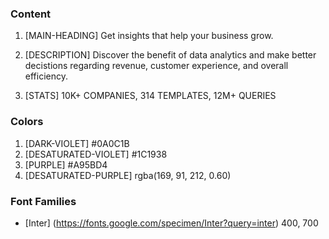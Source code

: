 ### Content

1. [MAIN-HEADING] Get insights that help your business grow.

2. [DESCRIPTION] Discover the benefit of data analytics and make better decistions regarding revenue, customer experience, and overall efficiency.

3. [STATS] 10K+ COMPANIES, 314 TEMPLATES, 12M+ QUERIES

### Colors

1. [DARK-VIOLET] #0A0C1B
2. [DESATURATED-VIOLET] #1C1938
3. [PURPLE] #A95BD4
4. [DESATURATED-PURPLE] rgba(169, 91, 212, 0.60)

### Font Families

- [Inter] (https://fonts.google.com/specimen/Inter?query=inter) 400, 700